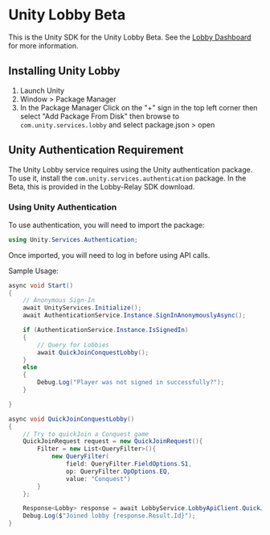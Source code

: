 # Unity Lobby Beta
This is the Unity SDK for the Unity Lobby Beta. See the [Lobby Dashboard](https://dashboard.unity3d.com/lobby) for more information.

## Installing Unity Lobby

1. Launch Unity
2. Window > Package Manager
3. In the Package Manager Click on the "+" sign in the top left corner then select "Add Package From Disk" then browse to
`com.unity.services.lobby` and select package.json > open

## Unity Authentication Requirement

The Unity Lobby service requires using the Unity authentication package. To use it, install the `com.unity.services.authentication` package. In the Beta, this is provided in the Lobby-Relay SDK download.

### Using Unity Authentication

To use authentication, you will need to import the package:

```csharp
using Unity.Services.Authentication;
```

Once imported, you will need to log in before using API calls.

Sample Usage:

```csharp
async void Start()
{
    // Anonymous Sign-In
    await UnityServices.Initialize();
    await AuthenticationService.Instance.SignInAnonymouslyAsync();

    if (AuthenticationService.Instance.IsSignedIn)
    {
        // Query for Lobbies
        await QuickJoinConquestLobby();
    }
    else
    {
        Debug.Log("Player was not signed in successfully?");
    }

}

async void QuickJoinConquestLobby()
{
    // Try to quickJoin a Conquest game
    QuickJoinRequest request = new QuickJoinRequest(){
        Filter = new List<QueryFilter>(){ 
            new QueryFilter(
                field: QueryFilter.FieldOptions.S1,
                op: QueryFilter.OpOptions.EQ,
                value: "Conquest")
        }
    };

    Response<Lobby> response = await LobbyService.LobbyApiClient.QuickJoinLobbyAsync(request);
    Debug.Log($"Joined lobby {response.Result.Id}");
}
```
